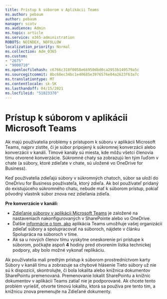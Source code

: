 ```yaml
---
title: Prístup k súborom v Aplikácii Teams
ms.author: pebaum
author: pebaum
manager: scotv
ms.audience: Admin
ms.topic: article
ms.service: o365-administration
ROBOTS: NOINDEX, NOFOLLOW
localization_priority: Normal
ms.collection: Adm_O365
ms.custom:
- "2675"
- "9000710"
ms.openlocfilehash: c6766c318f0058e66950dbd0ca2953b149579a5c
ms.sourcegitcommit: 8bc60ec34bc1e40685e3976576e04a2623f63a7c
ms.translationtype: MT
ms.contentlocale: sk-SK
ms.lasthandoff: 04/15/2021
ms.locfileid: "51823370"
---
```

# <a name="accessing-files-in-microsoft-teams"></a>Prístup k súborom v aplikácii Microsoft Teams

Ak majú používatelia problémy s prístupom k súboru v aplikácii Microsoft Teams, najprv zistite, či je súbor pripojený k súkromnej konverzácii alebo konverzácii v kanáli. Tímové kanály sú miesta, kde môžu všetci členovia tímu otvorené konverzácie. Súkromné chaty sa zobrazujú len tým ľuďom v chate (a súbory, ktoré zdieľate v chate, sú uložené vo OneDrive for Business).

Keď používatelia zdieľajú súbory v súkromných chatoch, súbor sa uloží do OneDrivu for Business používateľa, ktorý zdieľa. Ak bol používateľ pridaný do existujúceho súkromného chatu, nebude mať k súborom prístup, pokiaľ pôvodný vlastník súbor znova nez zdieľania zdieľa.    

**Pre konverzácie v kanáli:**

- [Zdieľanie súborov v aplikácii Microsoft Teams](https://docs.microsoft.com/MicrosoftTeams/sharing-files-in-teams) je založené na nastaveniach nakonfigurovaných v SharePointe alebo vo OneDrive. 
- Ďalšie [informácie o tom, ako](https://support.office.com/article/Collaborate-on-files-with-your-Team-9b200289-dbac-4823-85bd-628a5c7bb0ae) aplikácia Teams umožňuje vašej organizácii zdieľať súbory a spolupracovať na súboroch, nájdete v článku Spolupráca na súboroch v tíme. 
- Ak sa u nových členov tímu vyskytne oneskorenie pri prístupe k súborom, počkajte aspoň **4** hodiny pred otvorením lístka technickej podpory, aby bolo možné vykonať replikáciu. 

Ak používatelia mali predtým prístup k súborom prostredníctvom karty Súbory v kanáli tímu a zobrazuje sa chybové hlásenie Tieto súbory už nie sú k dispozícii, skontrolujte, či bola lokalita alebo knižnica dokumentov SharePointu premenovaná. Premenovanie lokalít SharePointu a knižníc dokumentov v aplikácii Teams zatiaľ nie je podporované. Ak chcete tento problém vyriešiť, otvorte tímovú lokalitu, ktorá sa používa pre tento tím, a knižnicu znova premenujte na Zdieľané dokumenty.